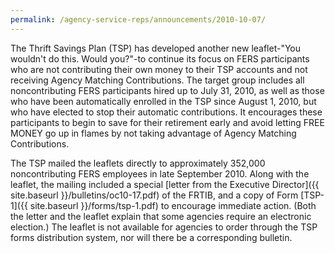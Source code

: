 ```yaml
---
permalink: /agency-service-reps/announcements/2010-10-07/
---
```


The Thrift Savings Plan (TSP) has developed another new leaflet-"You wouldn't do this. Would you?"-to continue its focus on FERS participants who are not contributing their own money to their TSP accounts and not receiving Agency Matching Contributions. The target group includes all noncontributing FERS participants hired up to July 31, 2010, as well as those who have been automatically enrolled in the TSP since August 1, 2010, but who have elected to stop their automatic contributions. It encourages these participants to begin to save for their retirement early and avoid letting FREE MONEY go up in flames by not taking advantage of Agency Matching Contributions.

The TSP mailed the leaflets directly to approximately 352,000 noncontributing FERS employees in late September 2010. Along with the leaflet, the mailing included a special [letter from the Executive Director]({{ site.baseurl }}/bulletins/oc10-17.pdf) of the FRTIB, and a copy of Form [TSP-1]({{ site.baseurl }}/forms/tsp-1.pdf) to encourage immediate action. (Both the letter and the leaflet explain that some agencies require an electronic election.) The leaflet is not available for agencies to order through the TSP forms distribution system, nor will there be a corresponding bulletin.
